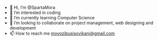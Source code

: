 - 👋 Hi, I’m @SpartaMora
- 👀 I’m interested in coding
- 🌱 I’m currently learning Computer Science
- 💞️ I’m looking to collaborate on project management, web designing and development
- 📫 How to reach me moyozibusisovikani@gmail.com

<!---
SpartaMora/SpartaMora is a ✨ special ✨ repository because its `README.md` (this file) appears on your GitHub profile.
You can click the Preview link to take a look at your changes.
--->
